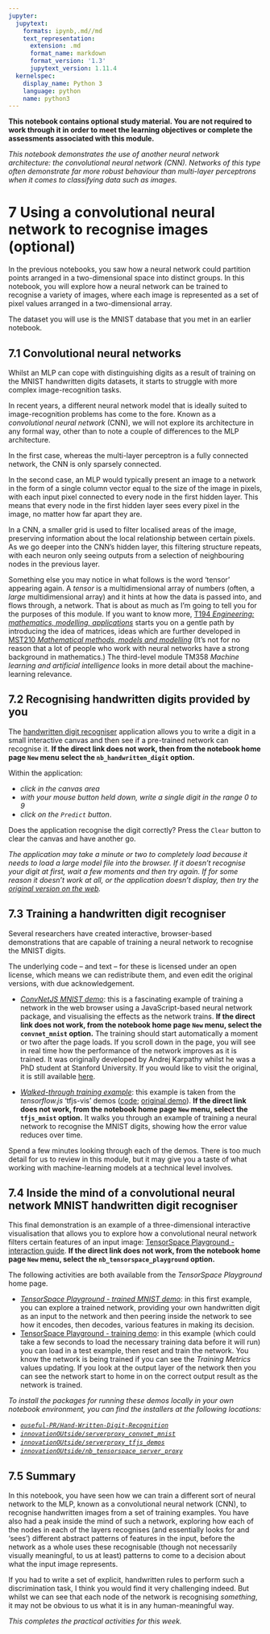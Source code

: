 ```yaml
---
jupyter:
  jupytext:
    formats: ipynb,.md//md
    text_representation:
      extension: .md
      format_name: markdown
      format_version: '1.3'
      jupytext_version: 1.11.4
  kernelspec:
    display_name: Python 3
    language: python
    name: python3
---
```


<!-- #region tags=["alert-danger"] -->
__This notebook contains optional study material. You are not required to work through it in order to meet the learning objectives or complete the assessments associated with this module.__

*This notebook demonstrates the use of another neural network architecture: the convolutional neural network (CNN). Networks of this type often demonstrate far more robust behaviour than multi-layer perceptrons when it comes to classifying data such as images.*
<!-- #endregion -->

# 7 Using a convolutional neural network to recognise images (optional)

In the previous notebooks, you saw how a neural network could partition points arranged in a two-dimensional space into distinct groups. In this notebook, you will explore how a neural network can be trained to recognise a variety of images, where each image is represented as a set of pixel values arranged in a two-dimensional array.

The dataset you will use is the MNIST database that you met in an earlier notebook.


## 7.1 Convolutional neural networks

Whilst an MLP can cope with distinguishing digits as a result of training on the MNIST handwritten digits datasets, it starts to struggle with more complex image-recognition tasks.

In recent years, a different neural network model that is ideally suited to image-recognition problems has come to the fore. Known as a *convolutional neural network* (CNN), we will not explore its architecture in any formal way, other than to note a couple of differences to the MLP architecture.

In the first case, whereas the multi-layer perceptron is a fully connected network, the CNN is only sparsely connected.

In the second case, an MLP would typically present an image to a network in the form of a single column vector equal to the size of the image in pixels, with each input pixel connected to every node in the first hidden layer. This means that every node in the first hidden layer sees every pixel in the image, no matter how far apart they are.

In a CNN, a smaller grid is used to filter localised areas of the image, preserving information about the local relationship between certain pixels. As we go deeper into the CNN’s hidden layer, this filtering structure repeats, with each neuron only seeing outputs from a selection of neighbouring nodes in the previous layer.

Something else you may notice in what follows is the word ‘tensor’ appearing again. A *tensor* is a multidimensional array of numbers (often, a *large* multidimensional array) and it hints at how the data is passed into, and flows through, a network. That is about as much as I’m going to tell you for the purposes of this module. If you want to know more, [T194 _Engineering: mathematics, modelling, applications_](http://www.open.ac.uk/courses/modules/t194) starts you on a gentle path by introducing the idea of matrices, ideas which are further developed in [MST210 _Mathematical methods, models and modelling_](http://www.open.ac.uk/courses/modules/mst210) (It’s not for no reason that a lot of people who work with neural networks have a strong background in mathematics.) The third-level module TM358 *Machine learning and artificial intelligence* looks in more detail about the machine-learning relevance.


## 7.2 Recognising handwritten digits provided by you

The [handwritten digit recogniser](../../../nb_handwritten_digit/) application allows you to write a digit in a small interactive canvas and then see if a pre-trained network can recognise it. __If the direct link does not work, then from the notebook home page `New` menu select the `nb_handwritten_digit` option.__

Within the application:

- *click in the canvas area*
- *with your mouse button held down, write a single digit in the range 0 to 9*
- *click on the `Predict` button*.

Does the application recognise the digit correctly? Press the `Clear` button to clear the canvas and have another go.

<!-- #region tags=["alert-warning"] -->
*The application may take a minute or two to completely load because it needs to load a large model file into the browser. If it doesn’t recognise your digit at first, wait a few moments and then try again. If for some reason it doesn’t work at all, or the application doesn’t display, then try the [original version on the web](https://bensonruan.com/handwritten-digit-recognition-with-tensorflow-js/).* 
<!-- #endregion -->

## 7.3 Training a handwritten digit recogniser

Several researchers have created interactive, browser-based demonstrations that are capable of training a neural network to recognise the MNIST digits.

The underlying code – and text – for these is licensed under an open license, which means we can redistribute them, and even edit the original versions, with due acknowledgement. 

- [*ConvNetJS MNIST demo*](../../../convnet_mnist): this is a fascinating example of training a network in the web browser using a JavaScript-based neural network package, and visualising the effects as the network trains. __If the direct link does not work, from the notebook home page `New` menu, select the `convnet_mnist` option.__ The training should start automatically a moment or two after the page loads. If you scroll down in the page, you will see in real time how the performance of the network improves as it is trained. It was originally developed by Andrej Karpathy whilst he was a PhD student at Stanford University. If you would like to visit the original, it is still available [here](https://cs.stanford.edu/people/karpathy/convnetjs/demo/mnist.html). 

- [*Walked-through training example*](../../../tfjs_mnist): this example is taken from the *tensorflow.js* ‘tfjs-vis’ demos ([code](https://github.com/tensorflow/tfjs/tree/master/tfjs-vis); [original demo](https://storage.googleapis.com/tfjs-vis/mnist/dist/index.html)). __If the direct link does not work, from the notebook home page `New` menu, select the `tfjs_mnist` option.__ It walks you through an example of training a neural network to recognise the MNIST digits, showing how the error value reduces over time.

Spend a few minutes looking through each of the demos. There is too much detail for us to review in this module, but it may give you a taste of what working with machine-learning models at a technical level involves.


## 7.4 Inside the mind of a convolutional neural network MNIST handwritten digit recogniser

This final demonstration is an example of a three-dimensional interactive visualisation that allows you to explore how a convolutional neural network filters certain features of an input image: [TensorSpace Playground - interaction guide](../../../nb_tensorspace_playground/). __If the direct link does not work, from the notebook home page `New` menu, select the `nb_tensorspace_playground` option.__

The following activities are both available from the *TensorSpace Playground* home page.

- [*TensorSpace Playground - trained MNIST demo*](../../../nb_tensorspace_playground/LeNet/): in this first example, you can explore a trained network, providing your own handwritten digit as an input to the network and then peering inside the network to see how it encodes, then decodes, various features in making its decision.
- [TensorSpace Playground - training demo](../../../nb_tensorspace_playground/LeNetTraining/): in this example (which could take a few seconds to load the necessary training data before it will run) you can load in a test example, then reset and train the network. You know the network is being trained if you can see the *Training Metrics* values updating. If you look at the output layer of the network then you can see the network start to home in on the correct output result as the network is trained.

<!-- #region tags=["alert-warning"] -->
*To install the packages for running these demos locally in your own notebook environment, you can find the installers at the following locations:*

- [*`ouseful-PR/Hand-Written-Digit-Recognition`*](https://github.com/ouseful-PR/Hand-Written-Digit-Recognition)
- [*`innovationOUtside/serverproxy_convnet_mnist`*](https://github.com/innovationOUtside/serverproxy_convnet_mnist)
- [*`innovationOUtside/serverproxy_tfjs_demos`*](https://github.com/innovationOUtside/serverproxy_tfjs_demos)
- [*`innovationOUtside/nb_tensorspace_server_proxy`*](https://github.com/innovationOUtside/nb_tensorspace_server_proxy)
<!-- #endregion -->

## 7.5 Summary

In this notebook, you have seen how we can train a different sort of neural network to the MLP, known as a convolutional neural network (CNN), to recognise handwritten images from a set of training examples. You have also had a peak inside the mind of such a network, exploring how each of the nodes in each of the layers recognises (and essentially looks for and ‘sees’) different abstract patterns of features in the input, before the network as a whole uses these recognisable (though not necessarily visually meaningful, to us at least) patterns to come to a decision about what the input image represents.

If you had to write a set of explicit, handwritten rules to perform such a discrimination task, I think you would find it very challenging indeed. But whilst we can see that each node of the network is recognising *something*, it may not be obvious to us what it is in any human-meaningful way.

*This completes the practical activities for this week.*
